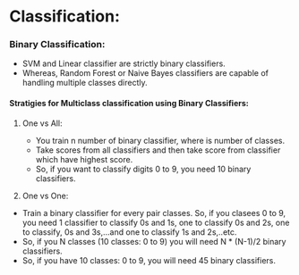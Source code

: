# Classification:

### Binary Classification:
   - SVM and Linear classifier are strictly binary classifiers.
   - Whereas, Random Forest or Naive Bayes classifiers are capable of handling multiple classes directly.

#### Stratigies for Multiclass classification using Binary Classifiers: 
1. One vs All:
   - You train n number of binary classifier, where is number of classes.
   - Take scores from all classifiers and then take score from classifier which have highest score.
   - So, if you want to classify digits 0 to 9, you need 10 binary classifiers.
   
 2. One vs One:
   - Train a binary classifier for every pair classes. So, if you clasees 0 to 9, you need 1 classifier to classify 0s and 1s, one to classify 0s and 2s, one to classify, 0s and 3s,...and one to classify 1s and 2s,..etc.
   - So, if you N classes (10 classes: 0 to 9) you will need N * (N-1)/2 binary classifiers.
   - So, if you have 10 classes: 0 to 9, you will need 45 binary classifiers.
   

